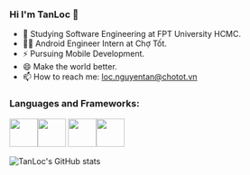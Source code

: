 ### Hi I'm TanLoc 👋

<!-- <img title="" src="https://icons-for-free.com/iconfiles/png/512/super+thor+wings+icon-1320166699905266736.png" alt="Alt Text" width="150" data-align="inline"> -->

- 🌱 Studying Software Engineering at FPT University HCMC.
- 🧑‍💻 Android Engineer Intern at Chợ Tốt.
- ⚡ Pursuing Mobile Development.
- 😄 Make the world better.
- 📫 How to reach me: loc.nguyentan@chotot.vn

<h3 align="left">Languages and Frameworks:</h3>

<img height=50 src="https://cdn.jsdelivr.net/gh/devicons/devicon/icons/java/java-original.svg"/><img height=50 src="https://cdn.jsdelivr.net/gh/devicons/devicon/icons/kotlin/kotlin-original.svg" /> <img height=50 src="https://cdn.jsdelivr.net/gh/devicons/devicon/icons/android/android-original.svg" /><img height=50 src="https://www.svgrepo.com/show/303229/microsoft-sql-server-logo.svg" />
          
            
            
          
          

![TanLoc's GitHub stats](https://github-readme-stats.vercel.app/api?username=locnguyentan-ct&theme=radical&show_icons=true)

